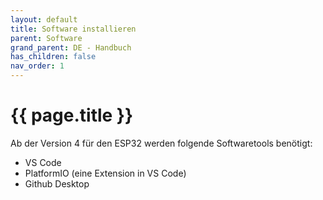 ```yaml
---
layout: default
title: Software installieren
parent: Software
grand_parent: DE - Handbuch
has_children: false
nav_order: 1
---
```


#   {{ page.title }}

Ab der Version 4 für den ESP32 werden folgende Softwaretools benötigt:
* VS Code
* PlatformIO (eine Extension in VS Code)
* Github Desktop

